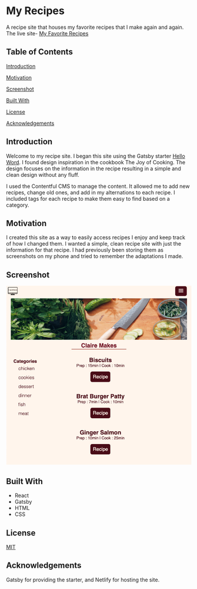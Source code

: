 # My Recipes
A recipe site that houses my favorite recipes that I make again and again. The live site- [My Favorite Recipes](https://claire-fav-recipes.netlify.app/)

## Table of Contents
[Introduction](#Introduction)

[Motivation](#Motivation)

[Screenshot](#Screenshot)

[Built With](#built-with)

[License](#License)

[Acknowledgements](#Acknowledgements)

## Introduction
Welcome to my recipe site. I began this site using the Gatsby starter [Hello Word](https://www.gatsbyjs.com/starters/gatsbyjs/gatsby-starter-hello-world/). I found design inspiration in the cookbook The Joy of Cooking. The design focuses on the information in the recipe resulting in a simple and clean design without any fluff. 

I used the Contentful CMS to manage the content. It allowed me to add new recipes, change old ones, and add in my alternations to each recipe. I included tags for each recipe to make them easy to find based on a category. 

## Motivation
I created this site as a way to easily access recipes I enjoy and keep track of how I changed them. I wanted a simple, clean recipe site with just the information for that recipe. I had previously been storing them as screenshots on my phone and tried to remember the adaptations I made. 

## Screenshot

![My Image](image.png)

## Built With
- React
- Gatsby
- HTML
- CSS

## License
[MIT](https://choosealicense.com/licenses/mit/)

## Acknowledgements
Gatsby for providing the starter, and Netlify for hosting the site.
